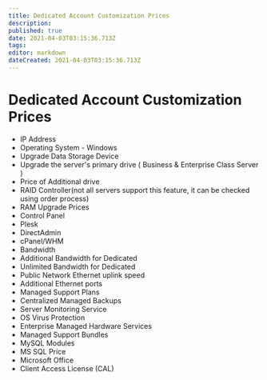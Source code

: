 ```yaml
---
title: Dedicated Account Customization Prices
description: 
published: true
date: 2021-04-03T03:15:36.713Z
tags: 
editor: markdown
dateCreated: 2021-04-03T03:15:36.713Z
---
```


# Dedicated Account Customization Prices

- IP Address
- Operating System - Windows
- Upgrade Data Storage Device
- Upgrade the server's primary drive ( Business & Enterprise Class Server )
- Price of Additional drive
- RAID Controller(not all servers support this feature, it can be checked using order process)
- RAM Upgrade Prices
- Control Panel
- Plesk
- DirectAdmin
- cPanel/WHM
- Bandwidth
- Additional Bandwidth for Dedicated
- Unlimited Bandwidth for Dedicated
- Public Network Ethernet uplink speed
- Additional Ethernet ports
- Managed Support Plans
- Centralized Managed Backups
- Server Monitoring Service
- OS Virus Protection
- Enterprise Managed Hardware Services
- Managed Support Bundles
- MySQL Modules
- MS SQL Price
- Microsoft Office
- Client Access License (CAL)
